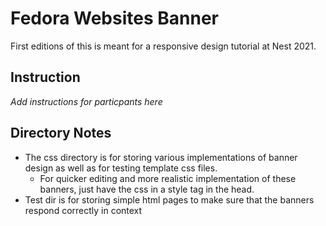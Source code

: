 # Fedora Websites Banner
First editions of this is meant for a responsive design tutorial at Nest 2021.

## Instruction
_Add instructions for particpants here_



## Directory Notes
* The css directory is for storing various implementations of banner design as well as for testing template css files.
  * For quicker editing and more realistic implementation of these banners, just have the css in a style tag in the head.
* Test dir is for storing simple html  pages to make sure that the banners respond correctly in context
